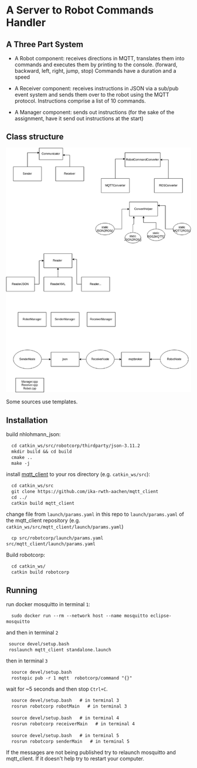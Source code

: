 # A Server to Robot Commands Handler

## A Three Part System
- A Robot component: receives directions in MQTT, translates them into commands and executes them by printing to the console. (forward, backward, left, right, jump, stop)
Commands have a duration and a speed

- A Receiver component: receives instructions in JSON via a sub/pub event system and sends them over to the robot using  the MQTT protocol.
Instructions comprise a list of 10 commands.

- A Manager component: sends out instructions (for the sake of the assignment, have it send out instructions at the start)

## Class structure
![diagram](docs/robotcorp.png "Inheritance diagram")

Some sources use templates. 

## Installation
build nhlohmann_json:
```
  cd catkin_ws/src/robotcorp/thirdparty/json-3.11.2
  mkdir build && cd build
  cmake ..
  make -j
```

install [mqtt_client](https://github.com/ika-rwth-aachen/mqtt_client) to your ros directory (e.g. `catkin_ws/src`):  
```
  cd catkin_ws/src
  git clone https://github.com/ika-rwth-aachen/mqtt_client
  cd ../
  catkin build mqtt_client
```

change file from `launch/params.yaml` in this repo to `launch/params.yaml` of the mqtt_client repository (e.g. `catkin_ws/src/mqtt_client/launch/params.yaml`)

```
  cp src/robotcorp/launch/params.yaml src/mqtt_client/launch/params.yaml
```

Build robotcorp:
```
  cd catkin_ws/
  catkin build robotcorp
```  

## Running
run docker mosquitto in terminal `1`:  
```
  sudo docker run --rm --network host --name mosquitto eclipse-mosquitto
``` 
and then in terminal `2` 
 ``` 
  source devel/setup.bash
  roslaunch mqtt_client standalone.launch 
```
then in terminal `3` 
```
  source devel/setup.bash
  rostopic pub -r 1 mqtt  robotcorp/command "{}"
```
wait for ~5 seconds and then stop `Ctrl+C`. 
```
  source devel/setup.bash   # in terminal 3
  rosrun robotcorp robotMain   # in terminal 3
  
  source devel/setup.bash   # in terminal 4
  rosrun robotcorp receiverMain   # in terminal 4  
  
  source devel/setup.bash   # in terminal 5
  rosrun robotcorp senderMain   # in terminal 5 
```

If the messages are not being published try to relaunch mosquitto and mqtt_client. If it doesn't help try to restart your computer.
